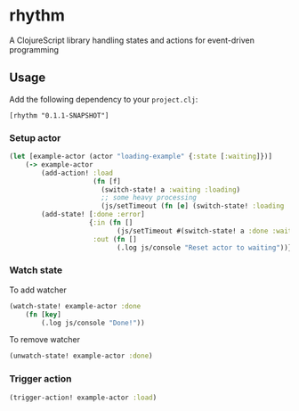 # rhythm

A ClojureScript library handling states and actions for event-driven programming

## Usage

Add the following dependency to your `project.clj`:

```
[rhythm "0.1.1-SNAPSHOT"]
```

### Setup actor

```clj
(let [example-actor (actor "loading-example" {:state [:waiting]})]
    (-> example-actor
        (add-action! :load
                     (fn [f]
                       (switch-state! a :waiting :loading)
                       ;; some heavy processing
                       (js/setTimeout (fn [e] (switch-state! :loading :done)) 10000)))
        (add-state! [:done :error]
                    {:in (fn []
                           (js/setTimeout #(switch-state! a :done :waiting) 100))
                     :out (fn []
                           (.log js/console "Reset actor to waiting"))})))
```

### Watch state

To add watcher

```clj
(watch-state! example-actor :done
    (fn [key]
        (.log js/console "Done!"))

```

To remove watcher

```clj
(unwatch-state! example-actor :done)
```

### Trigger action

```clj
(trigger-action! example-actor :load)
```
